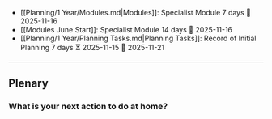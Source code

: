 <!-- QueryToSerialize: LIST regexreplace(regexreplace(regexreplace(Tasks.text,"#[\w-]+" ,""), "(?:\p{Emoji_Presentation}|[\u2600-\u27BF])\s*[\w,]*", ""), "(?:\p{Emoji_Presentation}|[\u2600-\u27BF])\s*\d{4}-\d{2}-\d{2}[0-9:\/]*", "") FROM "/" WHERE file.tasks FLATTEN file.tasks AS Tasks WHERE Tasks.due  WHERE !Task.completed  SORT Tasks.due LIMIT 3 -->
<!-- SerializedQuery: LIST regexreplace(regexreplace(regexreplace(Tasks.text,"#[\w-]+" ,""), "(?:\p{Emoji_Presentation}|[\u2600-\u27BF])\s*[\w,]*", ""), "(?:\p{Emoji_Presentation}|[\u2600-\u27BF])\s*\d{4}-\d{2}-\d{2}[0-9:\/]*", "") FROM "/" WHERE file.tasks FLATTEN file.tasks AS Tasks WHERE Tasks.due  WHERE !Task.completed  SORT Tasks.due LIMIT 3 -->
- [[Planning/1 Year/Modules.md|Modules]]: Specialist Module 7 days  📅 2025-11-16
- [[Modules June Start]]: Specialist Module  14 days 📅 2025-11-16
- [[Planning/1 Year/Planning Tasks.md|Planning Tasks]]: Record of Initial Planning 7 days ⏳ 2025-11-15 📅 2025-11-21
<!-- SerializedQuery END -->

<!--
```dataview
TABLE WITHOUT ID regexreplace(regexreplace(regexreplace(Tasks.text,"#[\w-]+" ,""), "(?:\p{Emoji_Presentation}|[\u2600-\u27BF])\s*[\w,]*", ""), "(?:\p{Emoji_Presentation}|[\u2600-\u27BF])\s*\d{4}-\d{2}-\d{2}[0-9:\/]*", "") AS Task, Tasks.due AS "Due Date" FROM "Planning" WHERE file.tasks FLATTEN file.tasks AS Tasks WHERE Tasks.due  WHERE !Task.completed SORT Tasks.due LIMIT 5
```
-->

---

## Plenary

### What is your next action to do at home?